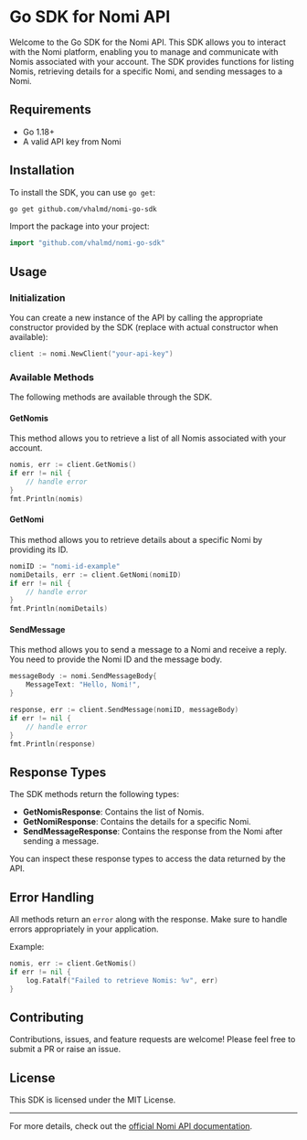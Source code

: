 # Go SDK for Nomi API

Welcome to the Go SDK for the Nomi API. This SDK allows you to interact with the Nomi platform, enabling you to manage and communicate with Nomis associated with your account. The SDK provides functions for listing Nomis, retrieving details for a specific Nomi, and sending messages to a Nomi.

## Requirements

- Go 1.18+
- A valid API key from Nomi

## Installation

To install the SDK, you can use `go get`:

```bash
go get github.com/vhalmd/nomi-go-sdk
```

Import the package into your project:

```go
import "github.com/vhalmd/nomi-go-sdk"
```

## Usage

### Initialization

You can create a new instance of the API by calling the appropriate constructor provided by the SDK (replace with actual constructor when available):

```go
client := nomi.NewClient("your-api-key")
```

### Available Methods

The following methods are available through the SDK.

#### GetNomis

This method allows you to retrieve a list of all Nomis associated with your account.

```go
nomis, err := client.GetNomis()
if err != nil {
    // handle error
}
fmt.Println(nomis)
```

#### GetNomi

This method allows you to retrieve details about a specific Nomi by providing its ID.

```go
nomiID := "nomi-id-example"
nomiDetails, err := client.GetNomi(nomiID)
if err != nil {
    // handle error
}
fmt.Println(nomiDetails)
```

#### SendMessage

This method allows you to send a message to a Nomi and receive a reply. You need to provide the Nomi ID and the message body.

```go
messageBody := nomi.SendMessageBody{
    MessageText: "Hello, Nomi!",
}

response, err := client.SendMessage(nomiID, messageBody)
if err != nil {
    // handle error
}
fmt.Println(response)
```

## Response Types

The SDK methods return the following types:

- **GetNomisResponse**: Contains the list of Nomis.
- **GetNomiResponse**: Contains the details for a specific Nomi.
- **SendMessageResponse**: Contains the response from the Nomi after sending a message.

You can inspect these response types to access the data returned by the API.

## Error Handling

All methods return an `error` along with the response. Make sure to handle errors appropriately in your application.

Example:

```go
nomis, err := client.GetNomis()
if err != nil {
    log.Fatalf("Failed to retrieve Nomis: %v", err)
}
```

## Contributing

Contributions, issues, and feature requests are welcome! Please feel free to submit a PR or raise an issue.

## License

This SDK is licensed under the MIT License.

---

For more details, check out the [official Nomi API documentation](https://api.nomi.ai/docs/).